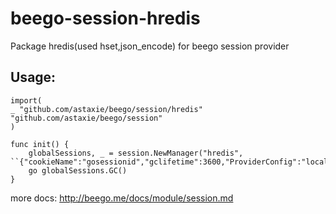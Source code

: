 # beego-session-hredis
Package hredis(used hset,json_encode) for beego session provider

 ## Usage:
 	import(
   	_ "github.com/astaxie/beego/session/hredis"
   	"github.com/astaxie/beego/session"
 	)

	func init() {
		globalSessions, _ = session.NewManager("hredis", ``{"cookieName":"gosessionid","gclifetime":3600,"ProviderConfig":"localhost:6379,1"}``)
		go globalSessions.GC()
	}

 more docs: http://beego.me/docs/module/session.md
